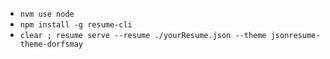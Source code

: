 
* `nvm use node`
* `npm install -g resume-cli`
* `clear ; resume serve --resume ./yourResume.json --theme jsonresume-theme-dorfsmay`
